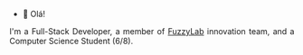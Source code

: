 - 👋 Olá!

<p style="text-align: justify;">
I'm a Full-Stack Developer, a member of <a href="https://fuzzylab.tech/">FuzzyLab</a> innovation team, and a Computer Science Student (6/8).
</p>